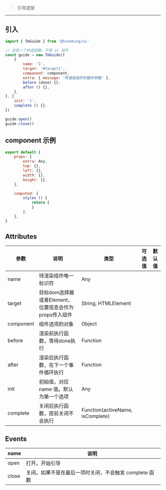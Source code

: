 > 引导遮层

---------------

## 引入

```javascript
import { TmGuide } from '@huteming/ui'

// 这是一个构造函数，不是 ui 组件
const guide = new TmGuide([
    {
        name: '1',
        target: '#target1',
        component: component,
        extra: { message: '传递给组件的额外参数' },
        before (done) {},
        after () {},
    },
], {
    init: '1',
    complete () {},
})

guide.open()
guide.close()
```

## component 示例

```javascript
export default {
    props: {
        extra: Any,
        top: {},
        left: {},
        width: {},
        height: {},
    },

    computed: {
        styles () {
            return {
            }
        },
    },
}
```

## Attributes

| 参数 | 说明 | 类型 | 可选值 | 默认值 |
|------|-------|---------|-------|--------|
| name | 待渲染组件唯一标识符 | Any | | |
| target | 目标dom选择器或者Element，位置信息会作为props传入组件 | String, HTMLElement | | |
| component | 组件选项的对象 | Object | | |
| before | 渲染前执行函数，等待done执行 | Function | | |
| after | 渲染后执行函数，在下一个事件循环执行 | Function | | |
| init | 初始值，对应 name 值。默认为第一个选项 | Any | | |
| complete | 关闭后执行函数，提前关闭不会执行 | Function(activeName, isComplete) | | |

## Events

| name | 说明 |
|------|-------|
| open | 打开。开始引导 |
| close | 关闭。如果不是在最后一项时关闭，不会触发 complete 函数 |
